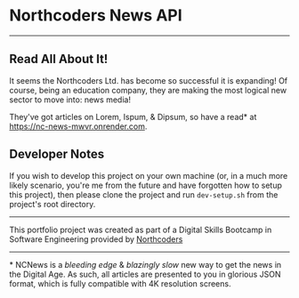 # Northcoders News API

---

## Read All About It!

It seems the Northcoders Ltd. has become so successful it is expanding! Of 
course, being an education company, they are making the most logical new 
sector to move into: news media!

They've got articles on Lorem, Ispum, & Dipsum, so have a read\* at 
<https://nc-news-mwvr.onrender.com>.

## Developer Notes

If you wish to develop this project on your own machine (or, in a much more 
likely scenario, you're me from the future and have forgotten how to setup 
this project), then please clone the project and run `dev-setup.sh` from the 
project's root directory.

--- 

This portfolio project was created as part of a Digital Skills Bootcamp in 
Software Engineering provided by [Northcoders](https://northcoders.com/)

---

\* NCNews is a *bleeding edge* & *blazingly slow* new way to get the news in 
the Digital Age. As such, all articles are presented to you in glorious JSON 
format, which is fully compatible with 4K resolution screens.

